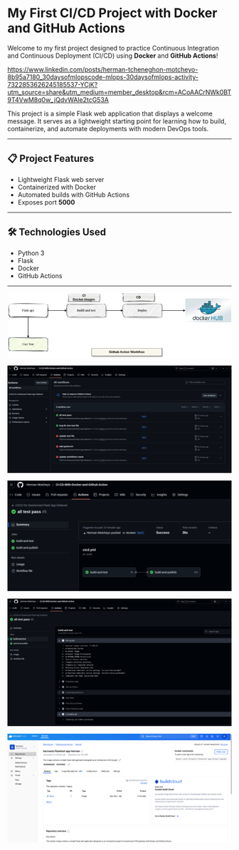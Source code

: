 # My First CI/CD Project with Docker and GitHub Actions

Welcome to my first project designed to practice Continuous Integration and Continuous Deployment (CI/CD) using **Docker** and **GitHub Actions**!

https://www.linkedin.com/posts/herman-tcheneghon-motcheyo-8b95a7180_30daysofmlopscode-mlops-30daysofmlops-activity-7322853626245185537-YCjK?utm_source=share&utm_medium=member_desktop&rcm=ACoAACrNWk0BT9T4VwM8q0w_jQdvWAle2tcG53A


This project is a simple Flask web application that displays a welcome message. It serves as a lightweight starting point for learning how to build, containerize, and automate deployments with modern DevOps tools.

---

## 📋 Project Features

- Lightweight Flask web server
- Containerized with Docker
- Automated builds with GitHub Actions
- Exposes port **5000**
---

## 🛠️ Technologies Used

- Python 3
- Flask
- Docker
- GitHub Actions

---
![alt text](img/cicd_docker.drawio.png)

![alt text](img/1.png)

![alt text](img/2.png)

![alt text](img/3.png)

![alt text](img/4.png)